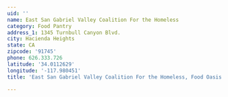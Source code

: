```yaml
---
uid: ''
name: East San Gabriel Valley Coalition For the Homeless
category: Food Pantry
address_1: 1345 Turnbull Canyon Blvd.
city: Hacienda Heights
state: CA
zipcode: '91745'
phone: 626.333.726
latitude: '34.0112629'
longitude: '-117.980451'
title: 'East San Gabriel Valley Coalition For the Homeless, Food Oasis Los Angeles'

---
```

